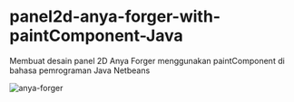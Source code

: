 # panel2d-anya-forger-with-paintComponent-Java
Membuat desain panel 2D Anya Forger menggunakan paintComponent di bahasa pemrograman Java Netbeans

![anya-forger](https://user-images.githubusercontent.com/98678219/198231186-77e18dce-6fa9-4058-b402-68fb638e4569.jpg)
